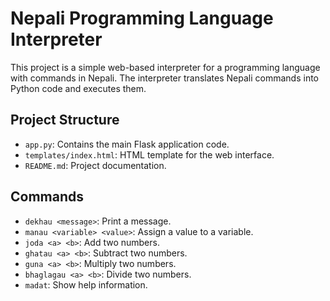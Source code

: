 # Nepali Programming Language Interpreter

This project is a simple web-based interpreter for a programming language with commands in Nepali. The interpreter translates Nepali commands into Python code and executes them.

## Project Structure

- `app.py`: Contains the main Flask application code.
- `templates/index.html`: HTML template for the web interface.
- `README.md`: Project documentation.

## Commands

- `dekhau <message>`: Print a message.
- `manau <variable> <value>`: Assign a value to a variable.
- `joda <a> <b>`: Add two numbers.
- `ghatau <a> <b>`: Subtract two numbers.
- `guna <a> <b>`: Multiply two numbers.
- `bhaglagau <a> <b>`: Divide two numbers.
- `madat`: Show help information.


